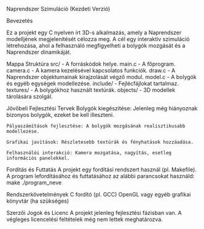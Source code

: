 Naprendszer Szimuláció (Kezdeti Verzió)

Bevezetés

Ez a projekt egy C nyelven írt 3D-s alkalmazás, amely a Naprendszer modelljének megjelenítését célozza meg. A cél egy interaktív szimuláció létrehozása, ahol a felhasználó megfigyelheti a bolygók mozgását és a Naprendszer dinamikáját.

Mappa Struktúra
    src/ - A forráskódok helye.
        main.c - A főprogram.
        camera.c - A kamera kezelésével kapcsolatos funkciók.
        draw.c - A Naprendszer objektumainak kirajzolását végző modul.
        model.c - A bolygók és egyéb egységek modellezése.
    include/ - Fejlécfájlokat tartalmaz.
    textures/ - A bolygókhoz használt textúrák.
    objects/ - 3D modellek tárolására szolgál.

Jövőbeli Fejlesztési Tervek
    Bolygók kiegészítése: Jelenleg még hiányoznak bizonyos bolygók, ezeket be kell illeszteni.

    Pályaszámítások fejlesztése: A bolygók mozgásának realisztikusabb modellezése.

    Grafikai javítások: Részletesebb textúrák és fényhatások hozzáadása.

    Felhasználói interakció: Kamera mozgatása, nagyítás, esetleg információs panelekkel.

Fordítás és Futtatás
A projekt egy fordítási rendszert használ (pl. Makefile). A program lefordításához és futtatásához az alábbi parancsokat használd:
    make
    ./program_neve

Rendszerkövetelmények
    C fordító (pl. GCC)
    OpenGL vagy egyéb grafikai könyvtár (ha szükséges)

Szerzői Jogok és Licenc
    A projekt jelenleg fejlesztési fázisban van. A végleges licencelési feltételek még nem lettek meghatározva.

